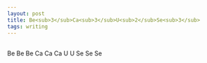 ```yaml
---
layout: post
title: Be<sub>3</sub>Ca<sub>3</sub>U<sub>2</sub>Se<sub>3</sub>
tags: writing
---
```

<br>
Be Be Be Ca Ca Ca U U Se Se Se
<br>
<br>